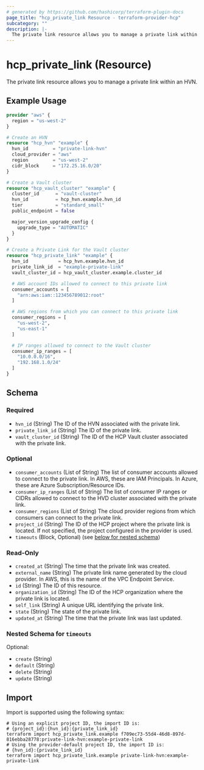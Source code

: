 ```yaml
---
# generated by https://github.com/hashicorp/terraform-plugin-docs
page_title: "hcp_private_link Resource - terraform-provider-hcp"
subcategory: ""
description: |-
  The private link resource allows you to manage a private link within an HVN.
---
```


# hcp_private_link (Resource)

The private link resource allows you to manage a private link within an HVN.

## Example Usage

```terraform
provider "aws" {
  region = "us-west-2"
}

# Create an HVN
resource "hcp_hvn" "example" {
  hvn_id         = "private-link-hvn"
  cloud_provider = "aws"
  region         = "us-west-2"
  cidr_block     = "172.25.16.0/20"
}

# Create a Vault cluster
resource "hcp_vault_cluster" "example" {
  cluster_id      = "vault-cluster"
  hvn_id          = hcp_hvn.example.hvn_id
  tier            = "standard_small"
  public_endpoint = false

  major_version_upgrade_config {
    upgrade_type = "AUTOMATIC"
  }
}

# Create a Private Link for the Vault cluster
resource "hcp_private_link" "example" {
  hvn_id           = hcp_hvn.example.hvn_id
  private_link_id  = "example-private-link"
  vault_cluster_id = hcp_vault_cluster.example.cluster_id

  # AWS account IDs allowed to connect to this private link
  consumer_accounts = [
    "arn:aws:iam::123456789012:root"
  ]

  # AWS regions from which you can connect to this private link
  consumer_regions = [
    "us-west-2",
    "us-east-1"
  ]

  # IP ranges allowed to connect to the Vault cluster
  consumer_ip_ranges = [
    "10.0.0.0/16",
    "192.168.1.0/24"
  ]
}
```

<!-- schema generated by tfplugindocs -->
## Schema

### Required

- `hvn_id` (String) The ID of the HVN associated with the private link.
- `private_link_id` (String) The ID of the private link.
- `vault_cluster_id` (String) The ID of the HCP Vault cluster associated with the private link.

### Optional

- `consumer_accounts` (List of String) The list of consumer accounts allowed to connect to the private link. In AWS, these are IAM Principals. In Azure, these are Azure Subscription/Resource IDs.
- `consumer_ip_ranges` (List of String) The list of consumer IP ranges or CIDRs allowed to connect to the HVD cluster associated with the private link.
- `consumer_regions` (List of String) The cloud provider regions from which consumers can connect to the private link.
- `project_id` (String) The ID of the HCP project where the private link is located. If not specified, the project configured in the provider is used.
- `timeouts` (Block, Optional) (see [below for nested schema](#nestedblock--timeouts))

### Read-Only

- `created_at` (String) The time that the private link was created.
- `external_name` (String) The private link name generated by the cloud provider. In AWS, this is the name of the VPC Endpoint Service.
- `id` (String) The ID of this resource.
- `organization_id` (String) The ID of the HCP organization where the private link is located.
- `self_link` (String) A unique URL identifying the private link.
- `state` (String) The state of the private link.
- `updated_at` (String) The time that the private link was last updated.

<a id="nestedblock--timeouts"></a>
### Nested Schema for `timeouts`

Optional:

- `create` (String)
- `default` (String)
- `delete` (String)
- `update` (String)

## Import

Import is supported using the following syntax:

```shell
# Using an explicit project ID, the import ID is:
# {project_id}:{hvn_id}:{private_link_id}
terraform import hcp_private_link.example f709ec73-55d4-46d8-897d-816ebba28778:private-link-hvn:example-private-link
# Using the provider-default project ID, the import ID is:
# {hvn_id}:{private_link_id}
terraform import hcp_private_link.example private-link-hvn:example-private-link
```
